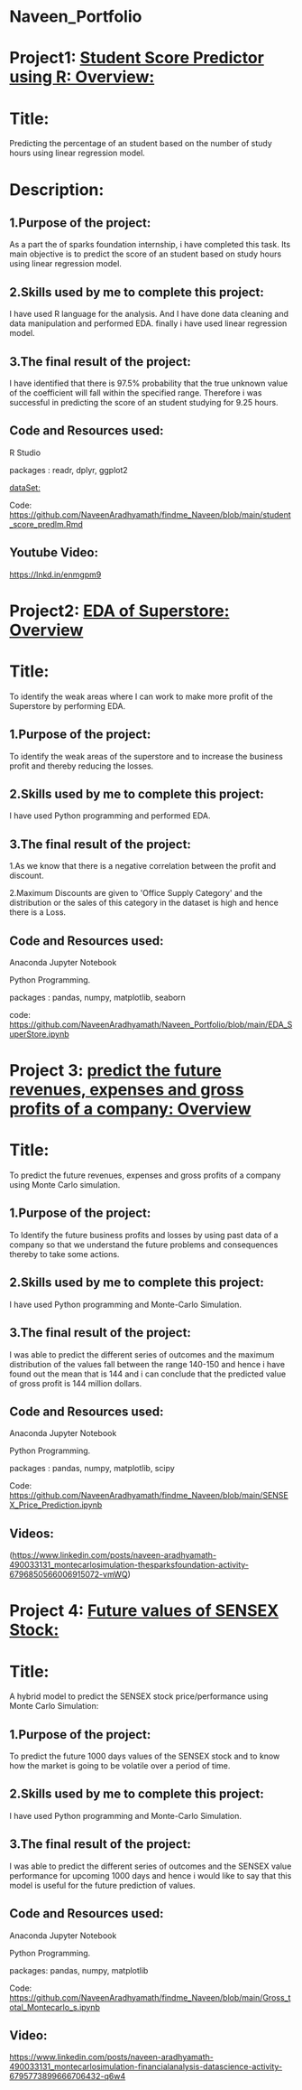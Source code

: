 # Naveen_Portfolio

# Project1: [Student Score Predictor using R: Overview:](https://github.com/NaveenAradhyamath/findme_Naveen/blob/main/student_score_predlm.Rmd)

# Title: 
Predicting the percentage of an student based on the number of study hours using linear regression model.

# Description:

## 1.Purpose of the project:
As a part the of sparks foundation internship, i have completed this task. Its main objective is to predict the score of an student based on study hours using linear regression model.

## 2.Skills used by me to complete this project:
I have used R language for the analysis. And I have done data cleaning and data manipulation and performed EDA. finally i have used linear regression model.

## 3.The final result of the project:
I have identified that there is 97.5% probability that the true unknown value of the coefficient will fall within the specified range. Therefore i was successful in predicting the score of an student studying for 9.25 hours.

## Code and Resources used:
R Studio

packages : readr, dplyr, ggplot2

[dataSet:]( https://raw.githubusercontent.com/AdiPersonalWorks/Random/master/student_scores%20-%20student_scores.csv)

Code: https://github.com/NaveenAradhyamath/findme_Naveen/blob/main/student_score_predlm.Rmd

## Youtube Video:
https://lnkd.in/enmgpm9


# Project2: [EDA of Superstore: Overview](https://github.com/NaveenAradhyamath/Naveen_Portfolio/blob/main/EDA_SuperStore.ipynb)

# Title:
To identify the weak areas where I can work to make more profit of the Superstore by performing EDA.

## 1.Purpose of the project:
To identify the weak areas of the superstore and to increase the business profit and thereby reducing the losses.

## 2.Skills used by me to complete this project:
I have used Python programming and performed EDA.

## 3.The final result of the project:
1.As we know that there is a negative correlation between the profit and discount.

2.Maximum Discounts are given to 'Office Supply Category' and the distribution or the sales of this category in the dataset is high and hence there is a Loss.

## Code and Resources used:
Anaconda Jupyter Notebook

Python Programming.

packages : pandas, numpy, matplotlib, seaborn

code: https://github.com/NaveenAradhyamath/Naveen_Portfolio/blob/main/EDA_SuperStore.ipynb


# Project 3: [predict the future revenues, expenses and gross profits of a company: Overview](https://github.com/NaveenAradhyamath/findme_Naveen/blob/main/SENSEX_Price_Prediction.ipynb)

# Title:
To predict the future revenues, expenses and gross profits of a company using Monte Carlo simulation.

## 1.Purpose of the project:
To Identify the future business profits and losses by using past data of a company so that we understand the future problems and consequences thereby to take some actions.

## 2.Skills used by me to complete this project:
I have used Python programming and Monte-Carlo Simulation.

## 3.The final result of the project:
I was able to predict the different series of outcomes and the maximum distribution of the values fall between the range 140-150 and hence i have found out the mean that is 144 and i can conclude that the predicted value of gross profit is 144 million dollars.

## Code and Resources used:
Anaconda Jupyter Notebook

Python Programming.

packages : pandas, numpy, matplotlib, scipy

Code: https://github.com/NaveenAradhyamath/findme_Naveen/blob/main/SENSEX_Price_Prediction.ipynb

## Videos: 
(https://www.linkedin.com/posts/naveen-aradhyamath-490033131_montecarlosimulation-thesparksfoundation-activity-6796850566006915072-vmWQ)


# Project 4: [Future values of SENSEX Stock:](https://github.com/NaveenAradhyamath/findme_Naveen/blob/main/SENSEX_Price_Prediction.ipynb)

# Title:
A hybrid model to predict the SENSEX stock price/performance using Monte Carlo Simulation:

## 1.Purpose of the project:
To predict the future 1000 days values of the SENSEX stock and to know how the market is going to be volatile over a period of time.

## 2.Skills used by me to complete this project:
I have used Python programming and Monte-Carlo Simulation.

## 3.The final result of the project:
I was able to predict the different series of outcomes and the SENSEX value performance for upcoming 1000 days and hence i would like to say that this model is useful for the future prediction of values.

## Code and Resources used:
Anaconda Jupyter Notebook

Python Programming.

packages: pandas, numpy, matplotlib

Code: https://github.com/NaveenAradhyamath/findme_Naveen/blob/main/Gross_total_Montecarlo_s.ipynb

## Video:
https://www.linkedin.com/posts/naveen-aradhyamath-490033131_montecarlosimulation-financialanalysis-datascience-activity-6795773899666706432-q6w4
